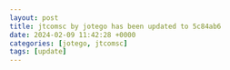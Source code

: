 ```yaml
---
layout: post
title: jtcomsc by jotego has been updated to 5c84ab6
date: 2024-02-09 11:42:28 +0000
categories: [jotego, jtcomsc]
tags: [update]
---
```


